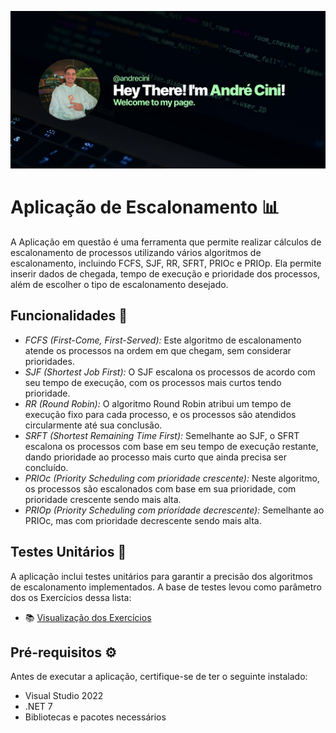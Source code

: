 ![Banner](Assets/Banner.jpg)

# Aplicação de Escalonamento 📊 

A Aplicação em questão é uma ferramenta que permite realizar cálculos de escalonamento de processos utilizando vários algoritmos de escalonamento, incluindo FCFS, SJF, RR, SFRT, PRIOc e PRIOp. Ela permite inserir dados de chegada, tempo de execução e prioridade dos processos, além de escolher o tipo de escalonamento desejado.

## Funcionalidades 🚀
- *FCFS (First-Come, First-Served):* Este algoritmo de escalonamento atende os processos na ordem em que chegam, sem considerar prioridades.
- *SJF (Shortest Job First):* O SJF escalona os processos de acordo com seu tempo de execução, com os processos mais curtos tendo prioridade.
- *RR (Round Robin):* O algoritmo Round Robin atribui um tempo de execução fixo para cada processo, e os processos são atendidos circularmente até sua conclusão.
- *SRFT (Shortest Remaining Time First):* Semelhante ao SJF, o SFRT escalona os processos com base em seu tempo de execução restante, dando prioridade ao processo mais curto que ainda precisa ser concluído.
- *PRIOc (Priority Scheduling com prioridade crescente):* Neste algoritmo, os processos são escalonados com base em sua prioridade, com prioridade crescente sendo mais alta.
- *PRIOp (Priority Scheduling com prioridade decrescente):* Semelhante ao PRIOc, mas com prioridade decrescente sendo mais alta.

## Testes Unitários 🧪
 A aplicação inclui testes unitários para garantir a precisão dos algoritmos de escalonamento implementados. A base de testes levou como parâmetro dos os Exercícios dessa lista:

 - 📚 [Visualização dos Exercícios](Assets/ExercíciosSistemasOperacionais.pdf)

## Pré-requisitos ⚙️
Antes de executar a aplicação, certifique-se de ter o seguinte instalado:

- Visual Studio 2022
- .NET 7
- Bibliotecas e pacotes necessários
